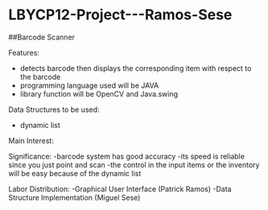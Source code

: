 # LBYCP12-Project---Ramos-Sese

##Barcode Scanner

Features:
- detects barcode then displays the corresponding item with respect to the barcode
- programming language used will be JAVA
- library function will be OpenCV and Java.swing


Data Structures to be used:
- dynamic list

Main Interest:


Significance:
-barcode system has good accuracy
-its speed is reliable since you just point and scan
-the control in the input items or the inventory will be easy because of the dynamic list

Labor Distribution:
-Graphical User Interface (Patrick Ramos)
-Data Structure Implementation (Miguel Sese)

